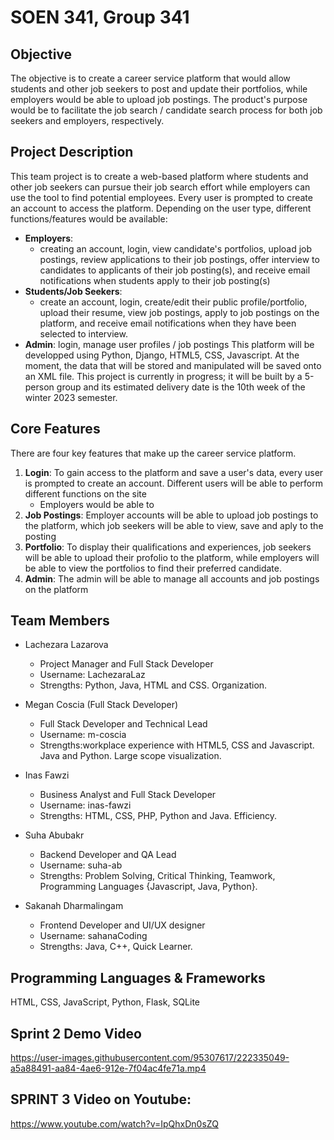 # SOEN 341, Group 341

## Objective
The objective is to create a career service platform that would allow students and other job seekers to post and update their portfolios, while employers would be able to upload job postings. The product's purpose would be to facilitate the job search / candidate search process for both job seekers and employers, respectively. 

## Project Description
This team project is to create a web-based platform where students and other job seekers can pursue their job search effort while employers can use the tool to find potential employees. Every user is prompted to create an account to access the platform. Depending on the user type, different functions/features would be available:
- **Employers**:
  - creating an account, login, view candidate's portfolios, upload job postings, review applications to their job postings, offer interview to candidates to applicants of their job posting(s), and receive email notifications when students apply to their job posting(s)
- **Students/Job Seekers**:
  - create an account, login, create/edit their public profile/portfolio, upload their resume, view job postings, apply to job postings on the platform, and receive email notifications when they have been selected to interview.
- **Admin**: login, manage user profiles / job postings
This platform will be developped using Python, Django, HTML5, CSS, Javascript. At the moment, the data that will be stored and manipulated will be saved onto an XML file. This project is currently in progress; it will be built by a 5-person group and its estimated delivery date is the 10th week of the winter 2023 semester. 

## Core Features
There are four key features that make up the career service platform.
1. **Login**: To gain access to the platform and save a user's data, every user is prompted to create an account. Different users will be able to perform different functions on the site
   - Employers would be able to 
2. **Job Postings**: Employer accounts will be able to upload job postings to the platform, which job seekers will be able to view, save and aply to the posting
3. **Portfolio**: To display their qualifications and experiences, job seekers will be able to upload their profolio to the platform, while employers will be able to view the portfolios to find their preferred candidate.
4. **Admin**: The admin will be able to manage all accounts and job postings on the platform

## Team Members
- Lachezara Lazarova 
  - Project Manager and Full Stack Developer
  - Username: LachezaraLaz
  - Strengths: Python, Java, HTML and CSS. Organization.

- Megan Coscia (Full Stack Developer)
  - Full Stack Developer and Technical Lead
  - Username: m-coscia
  - Strengths:workplace experience with HTML5, CSS and Javascript. Java and Python. Large scope visualization.

- Inas Fawzi 
  - Business Analyst and Full Stack Developer
  - Username: inas-fawzi
  - Strengths: HTML, CSS, PHP, Python and Java. Efficiency.

- Suha Abubakr 
  - Backend Developer and QA Lead
  - Username: suha-ab
  - Strengths: Problem Solving, Critical Thinking, Teamwork, Programming Languages {Javascript, Java, Python}.

- Sakanah Dharmalingam 
  - Frontend Developer and UI/UX designer
  - Username: sahanaCoding
  - Strengths: Java, C++, Quick Learner.

## Programming Languages & Frameworks
HTML, CSS, JavaScript, Python, Flask, SQLite

## Sprint 2 Demo Video


https://user-images.githubusercontent.com/95307617/222335049-a5a88491-aa84-4ae6-912e-7f04ac4fe71a.mp4

## SPRINT 3 Video on Youtube:

https://www.youtube.com/watch?v=IpQhxDn0sZQ


